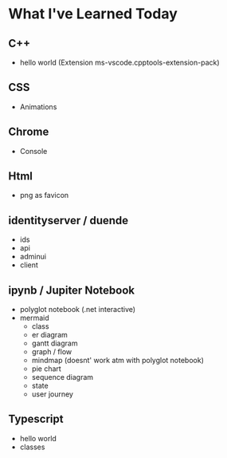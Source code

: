 # What I've Learned Today

## C++

- hello world (Extension ms-vscode.cpptools-extension-pack)

## CSS

- Animations

## Chrome

- Console

## Html

- png as favicon

## identityserver / duende

- ids
- api
- adminui
- client


## ipynb / Jupiter Notebook

- polyglot notebook (.net interactive)
- mermaid
    - class
    - er diagram
    - gantt diagram
    - graph / flow
    - mindmap (doesnt' work atm with polyglot notebook)
    - pie chart
    - sequence diagram
    - state    
    - user journey


## Typescript

- hello world
- classes

